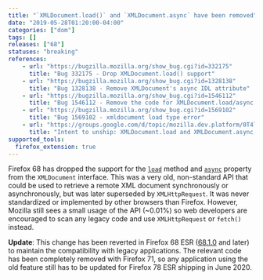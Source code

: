 ```yaml
---
title: "`XMLDocument.load()` and `XMLDocument.async` have been removed"
date: "2019-05-28T01:20:00-04:00"
categories: ["dom"]
tags: []
releases: ["68"]
statuses: "breaking"
references:
    - url: "https://bugzilla.mozilla.org/show_bug.cgi?id=332175"
      title: "Bug 332175 - Drop XMLDocument.load() support"
    - url: "https://bugzilla.mozilla.org/show_bug.cgi?id=1328138"
      title: "Bug 1328138 - Remove XMLDocument's async IDL attribute"
    - url: "https://bugzilla.mozilla.org/show_bug.cgi?id=1546112"
      title: "Bug 1546112 - Remove the code for XMLDocument.load/async if possible"
    - url: "https://bugzilla.mozilla.org/show_bug.cgi?id=1569102"
      title: "Bug 1569102 - xmldocument load type error"
    - url: "https://groups.google.com/d/topic/mozilla.dev.platform/0T4l3yaP3g4/discussion"
      title: "Intent to unship: XMLDocument.load and XMLDocument.async APIs"
supported_tools:
  firefox_extension: true
---
```

Firefox 68 has dropped the support for the [`load`](https://developer.mozilla.org/docs/Web/API/XMLDocument/load) method and [`async`](https://developer.mozilla.org/docs/Web/API/XMLDocument/async) property from the `XMLDocument` interface. This was a very old, non-standard API that could be used to retrieve a remote XML document synchronously or asynchronously, but was later superseded by `XMLHttpRequest`. It was never standardized or implemented by other browsers than Firefox. However, Mozilla still sees a small usage of the API (~0.01%) so web developers are encouraged to scan any legacy code and use `XMLHttpRequest` or `fetch()` instead.

**Update**: This change has been reverted in Firefox 68 ESR ([68.1.0](https://www.mozilla.org/en-US/firefox/68.1.0/releasenotes/) and later) to maintain the compatibility with legacy applications. The relevant code has been completely removed with Firefox 71, so any application using the old feature still has to be updated for Firefox 78 ESR shipping in June 2020.
